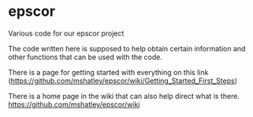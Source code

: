 # epscor
Various code for our epscor project

The code written here is supposed to help obtain certain information and other functions
that can be used with the code.

There is a page for getting started with everything on this link (https://github.com/mshatley/epscor/wiki/Getting_Started_First_Steps)

There is a home page in the wiki that can also help direct what is there. https://github.com/mshatley/epscor/wiki
